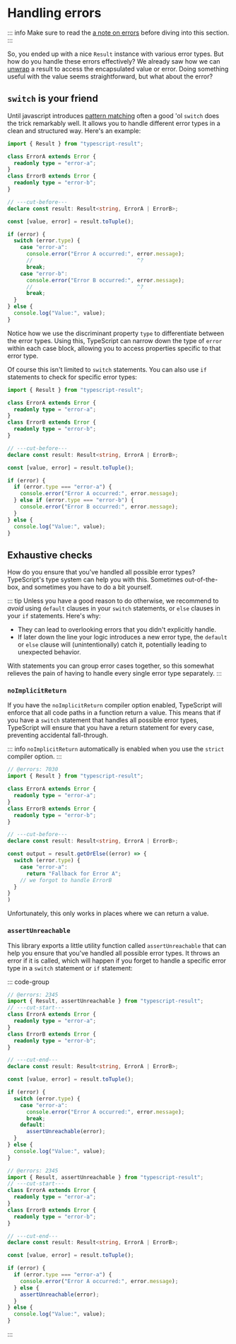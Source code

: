 # Handling errors

::: info
Make sure to read the [a note on errors](/a-note-on-errors.md) before diving into this section.
:::

So, you ended up with a nice `Result` instance with various error types. But how do you handle these errors effectively? We already saw how we can [unwrap](/unwrapping-a-result) a result to access the encapsulated value or error. Doing something useful with the value seems straightforward, but what about the error?

## `switch` is your friend

Until javascript introduces [pattern matching](https://github.com/tc39/proposal-pattern-matching) often a good 'ol `switch` does the trick remarkably well. It allows you to handle different error types in a clean and structured way. Here's an example:

```ts twoslash
import { Result } from "typescript-result";

class ErrorA extends Error {
  readonly type = "error-a";
}
class ErrorB extends Error {
  readonly type = "error-b";
}

// ---cut-before---
declare const result: Result<string, ErrorA | ErrorB>;

const [value, error] = result.toTuple();

if (error) {
  switch (error.type) {
    case "error-a":
      console.error("Error A occurred:", error.message);
      //                                 ^?
      break;
    case "error-b":
      console.error("Error B occurred:", error.message);
      //                                 ^?
      break;
  }
} else {
  console.log("Value:", value);
}
```

Notice how we use the discriminant property `type` to differentiate between the error types. Using this, TypeScript can narrow down the type of `error` within each case block, allowing you to access properties specific to that error type.

Of course this isn't limited to `switch` statements. You can also use `if` statements to check for specific error types:

```ts twoslash
import { Result } from "typescript-result";

class ErrorA extends Error {
  readonly type = "error-a";
}
class ErrorB extends Error {
  readonly type = "error-b";
}

// ---cut-before---
declare const result: Result<string, ErrorA | ErrorB>;

const [value, error] = result.toTuple();

if (error) {
  if (error.type === "error-a") {
    console.error("Error A occurred:", error.message);
  } else if (error.type === "error-b") {
    console.error("Error B occurred:", error.message);
  }
} else {
  console.log("Value:", value);
}
```

## Exhaustive checks

How do you ensure that you've handled all possible error types? TypeScript's type system can help you with this. Sometimes out-of-the-box, and sometimes you have to do a bit yourself.

::: tip
Unless you have a good reason to do otherwise, we recommend to _avoid_ using `default` clauses in your `switch` statements, or `else` clauses in your `if` statements. Here's why:
- They can lead to overlooking errors that you didn't explicitly handle.
- If later down the line your logic introduces a new error type, the `default` or `else` clause will (unintentionally) catch it, potentially leading to unexpected behavior.

With statements you can group error cases together, so this somewhat relieves the pain of having to handle every single error type separately.
:::

### `noImplicitReturn`

If you have the `noImplicitReturn` compiler option enabled, TypeScript will enforce that all code paths in a function return a value. This means that if you have a `switch` statement that handles all possible error types, TypeScript will ensure that you have a return statement for every case, preventing accidental fall-through.

::: info
`noImplicitReturn` automatically is enabled when you use the `strict` compiler option.
:::

```ts twoslash
// @errors: 7030
import { Result } from "typescript-result";

class ErrorA extends Error {
  readonly type = "error-a";
}
class ErrorB extends Error {
  readonly type = "error-b";
}

// ---cut-before---
declare const result: Result<string, ErrorA | ErrorB>;

const output = result.getOrElse((error) => {
  switch (error.type) {
    case "error-a":
      return "Fallback for Error A";
    // we forgot to handle ErrorB
  }
}
)
```

Unfortunately, this only works in places where we can return a value.

### `assertUnreachable`

This library exports a little utility function called `assertUnreachable` that can help you ensure that you've handled all possible error types. It throws an error if it is called, which will happen if you forget to handle a specific error type in a `switch` statement or `if` statement:

::: code-group

```ts twoslash [Switch]
// @errors: 2345
import { Result, assertUnreachable } from "typescript-result";
// ---cut-start---
class ErrorA extends Error {
  readonly type = "error-a";
}
class ErrorB extends Error {
  readonly type = "error-b";
}

// ---cut-end---
declare const result: Result<string, ErrorA | ErrorB>;

const [value, error] = result.toTuple();

if (error) {
  switch (error.type) {
    case "error-a":
      console.error("Error A occurred:", error.message);
      break;
    default:
      assertUnreachable(error);
  }
} else {
  console.log("Value:", value);
}
```


```ts twoslash [If/Else]
// @errors: 2345
import { Result, assertUnreachable } from "typescript-result";
// ---cut-start---
class ErrorA extends Error {
  readonly type = "error-a";
}
class ErrorB extends Error {
  readonly type = "error-b";
}

// ---cut-end---
declare const result: Result<string, ErrorA | ErrorB>;

const [value, error] = result.toTuple();

if (error) {
  if (error.type === "error-a") {
    console.error("Error A occurred:", error.message);
  } else {
    assertUnreachable(error);
  }
} else {
  console.log("Value:", value);
}
```

:::